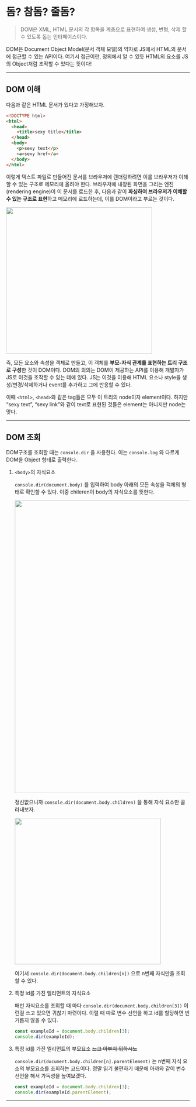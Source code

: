 # 돔? 참돔? 줄돔?

> DOM은 XML, HTML 문서의 각 항목을 계층으로 표현하여 생성, 변형, 삭제 할 수 있도록 돕는 인터페이스이다.

DOM은 Document Object Model(문서 객체 모델)의 약자로 JS에서 HTML의 문서에 접근할 수 있는 API이다. 여기서 접근이란, 정의에서 알 수 있듯 HTML의 요소를 JS의 Object처럼 조작할 수 있다는 뜻이다!

---

## DOM 이해

다음과 같은 HTML 문서가 있다고 가정해보자.

```html
<!DOCTYPE html>
<html>
  <head>
    <title>sexy title</title>
  </head>
  <body>
    <p>sexy text</p>
    <a>sexy href</a>
  </body>
</html>
```

이렇게 텍스트 파일로 만들어진 문서를 브라우저에 렌더링하려면 이를 브라우저가 이해할 수 있는 구조로 메모리에 올려야 한다. 브라우저에 내장된 화면을 그리는 엔진(rendering engine)이 이 문서를 로드한 후, 다음과 같이 **파싱하여 브라우저가 이해할 수 있는 구조로 표현**하고 메모리에 로드하는데, 이를 DOM이라고 부르는 것이다.

<img src="https://github.com/976520/TIL/assets/123460320/a5a08e31-c5c2-4521-a1bd-7793ab3ddbd2" width="400"/>

즉, 모든 요소와 속성을 객체로 만들고, 이 객체를 **부모-자식 관계를 표현하는 트리 구조로 구성**한 것이 DOM이다. DOM의 의의는 DOM이 제공하는 API를 이용해 개발자가 JS로 이것을 조작할 수 있는 데에 있다. JS는 이것을 이용해 HTML 요소나 style을 생성/변경/삭제하거나 event를 추가하고 그에 반응할 수 있다.

이때 `<html>`, `<head>`와 같은 tag들은 모두 이 트리의 node이자 element이다. 하지만 “sexy text”, “sexy link”와 같이 text로 표현된 것들은 element는 아니지만 node는 맞다.

---

## DOM 조회

DOM구조를 조회할 때는 `console.dir` 을 사용한다. 이는 `console.log` 와 다르게 DOM을 Object 형태로 출력한다.

1. `<body>`의 자식요소

   `console.dir(document.body)` 를 입력하여 body 아래의 모든 속성을 객체의 형태로 확인할 수 있다. 이중 chileren이 body의 자식요소를 뜻한다.

   <img src="https://github.com/976520/TIL/assets/123460320/6b0a5d3a-d22e-4ac3-8884-6ac3872c222b" width="800"/>

   정신없으니까 `console.dir(document.body.children)` 을 통해 자식 요소만 골라내보자.

   <img src="https://github.com/976520/TIL/assets/123460320/e2b3b60b-4cc8-403d-84ac-9e458ec65bb4" width="400"/>

   여기서 `console.dir(document.body.children[n])` 으로 n번째 자식만을 조회할 수 있다.

2. 특정 id를 가진 엘리먼트의 자식요소

   매번 자식요소를 조회할 때 마다 `console.dir(document.body.children[3])` 이런걸 쓰고 있으면 귀찮기 마련이다. 이럴 때 따로 변수 선언을 하고 id를 할당하면 번거롭지 않을 수 있다.

   ```jsx
   const exampleId = document.body.children[3];
   console.dir(exampleId);
   ```

3. 특정 id를 가진 엘리먼트의 부모요소 ~~느그 아부지 뭐하시노~~

   `console.dir(document.body.children[n].parentElement)` 는 n번째 자식 요소의 부모요소를 조회하는 코드이다. 정말 읽기 불편하기 때문에 아까와 같이 변수 선언을 해서 가독성을 높여보겠다.

   ```jsx
   const exampleId = document.body.children[3];
   console.dir(exampleId.parentElement);
   ```

---
